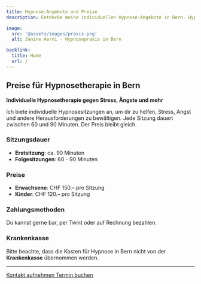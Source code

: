 ```yaml
---
title: Hypnose-Angebote und Preise
description: Entdecke meine individuellen Hypnose-Angebote in Bern. Hypnosetherapie gegen Stress, Ängste und mehr. Kosten werden nicht von der Krankenkasse übernommen.

image:
  src: '@assets/images/praxis.png'
  alt: Janine Aerni - Hypnosepraxis in Bern

backlink:
  title: Home
  url: /
---
```


## Preise für Hypnosetherapie in Bern

**Individuelle Hypnosetherapie gegen Stress, Ängste und mehr**

Ich biete individuelle Hypnosesitzungen an, um dir zu helfen, Stress, Angst und andere Herausforderungen zu bewältigen. Jede Sitzung dauert zwischen 60 und 90 Minuten. Der Preis bleibt gleich.

### Sitzungsdauer

- **Erstsitzung**: ca. 90 Minuten
- **Folgesitzungen**: 60 - 90 Minuten

### Preise

- **Erwachsene**: CHF 150.– pro Sitzung
- **Kinder**: CHF 120.– pro Sitzung

### Zahlungsmethoden

Du kannst gerne bar, per Twint oder auf Rechnung bezahlen.

### Krankenkasse

Bitte beachte, dass die Kosten für Hypnose in Bern nicht von der **Krankenkasse** übernommen werden.

---

<div class="flex flex-wrap gap-4">
  <a data-umami-event="Abhängigkeiten – Button Kontakt" href="/kontakt/" class="inline-flex items-center justify-center px-6 py-3 text-base leading-tight font-bold text-red-600 bg-transparent border border-red-600 rounded-full transition hover:bg-red-500 hover:text-red-50 no-underline">
    <span>Kontakt aufnehmen</span>
  </a>
  <a
    data-umami-event="Open Calendly – Abhängigkeiten"
    href="https://calendly.com/bern-hypnose/erstsitzung"
    target="_blank"
    class="inline-flex no-prose items-center justify-center px-6 py-3 text-base leading-tight font-bold text-white bg-red-600 border border-red-600 rounded-full transition hover:bg-red-500 hover:text-red-50 no-underline"
  >
    <span>Termin buchen</span>
  </a>
</div>
